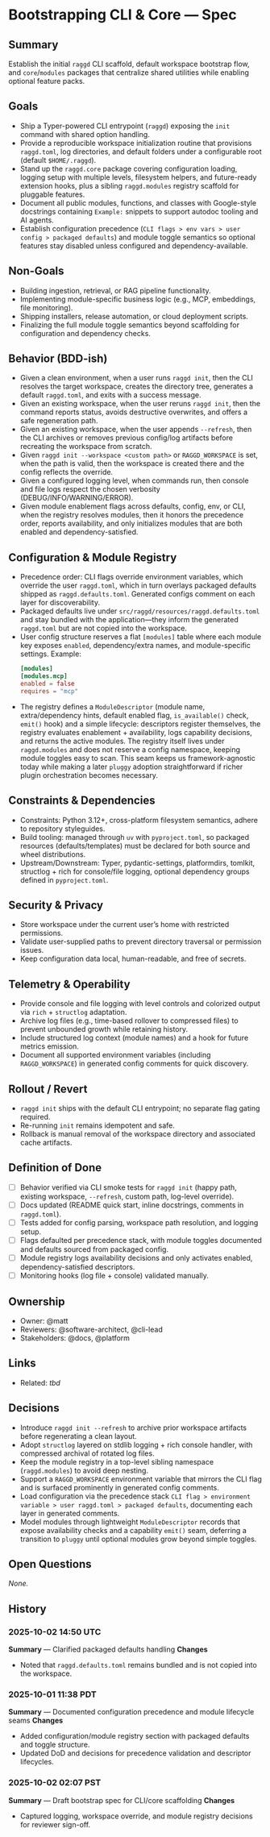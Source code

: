 # Bootstrapping CLI & Core — Spec

## Summary
Establish the initial `raggd` CLI scaffold, default workspace bootstrap flow, and `core`/`modules` packages that centralize shared utilities while enabling optional feature packs.

## Goals
- Ship a Typer-powered CLI entrypoint (`raggd`) exposing the `init` command with shared option handling.
- Provide a reproducible workspace initialization routine that provisions `raggd.toml`, log directories, and default folders under a configurable root (default `$HOME/.raggd`).
- Stand up the `raggd.core` package covering configuration loading, logging setup with multiple levels, filesystem helpers, and future-ready extension hooks, plus a sibling `raggd.modules` registry scaffold for pluggable features.
- Document all public modules, functions, and classes with Google-style docstrings containing `Example:` snippets to support autodoc tooling and AI agents.
- Establish configuration precedence (`CLI flags > env vars > user config > packaged defaults`) and module toggle semantics so optional features stay disabled unless configured and dependency-available.

## Non-Goals
- Building ingestion, retrieval, or RAG pipeline functionality.
- Implementing module-specific business logic (e.g., MCP, embeddings, file monitoring).
- Shipping installers, release automation, or cloud deployment scripts.
- Finalizing the full module toggle semantics beyond scaffolding for configuration and dependency checks.

## Behavior (BDD-ish)
- Given a clean environment, when a user runs `raggd init`, then the CLI resolves the target workspace, creates the directory tree, generates a default `raggd.toml`, and exits with a success message.
- Given an existing workspace, when the user reruns `raggd init`, then the command reports status, avoids destructive overwrites, and offers a safe regeneration path.
- Given an existing workspace, when the user appends `--refresh`, then the CLI archives or removes previous config/log artifacts before recreating the workspace from scratch.
- Given `raggd init --workspace <custom path>` or `RAGGD_WORKSPACE` is set, when the path is valid, then the workspace is created there and the config reflects the override.
- Given a configured logging level, when commands run, then console and file logs respect the chosen verbosity (DEBUG/INFO/WARNING/ERROR).
- Given module enablement flags across defaults, config, env, or CLI, when the registry resolves modules, then it honors the precedence order, reports availability, and only initializes modules that are both enabled and dependency-satisfied.

## Configuration & Module Registry
- Precedence order: CLI flags override environment variables, which override the user `raggd.toml`, which in turn overlays packaged defaults shipped as `raggd.defaults.toml`. Generated configs comment on each layer for discoverability.
- Packaged defaults live under `src/raggd/resources/raggd.defaults.toml` and stay bundled with the application—they inform the generated `raggd.toml` but are not copied into the workspace.
- User config structure reserves a flat `[modules]` table where each module key exposes `enabled`, dependency/extra names, and module-specific settings. Example:
  ```toml
  [modules]
  [modules.mcp]
  enabled = false
  requires = "mcp"
  ```
- The registry defines a `ModuleDescriptor` (module name, extra/dependency hints, default enabled flag, `is_available()` check, `emit()` hook) and a simple lifecycle: descriptors register themselves, the registry evaluates enablement + availability, logs capability decisions, and returns the active modules. The registry itself lives under `raggd.modules` and does not reserve a config namespace, keeping module toggles easy to scan. This seam keeps us framework-agnostic today while making a later `pluggy` adoption straightforward if richer plugin orchestration becomes necessary.

## Constraints & Dependencies
- Constraints: Python 3.12+, cross-platform filesystem semantics, adhere to repository styleguides.
- Build tooling: managed through `uv` with `pyproject.toml`, so packaged resources (defaults/templates) must be declared for both source and wheel distributions.
- Upstream/Downstream: Typer, pydantic-settings, platformdirs, tomlkit, structlog + rich for console/file logging, optional dependency groups defined in `pyproject.toml`.

## Security & Privacy
- Store workspace under the current user’s home with restricted permissions.
- Validate user-supplied paths to prevent directory traversal or permission issues.
- Keep configuration data local, human-readable, and free of secrets.

## Telemetry & Operability
- Provide console and file logging with level controls and colorized output via `rich` + `structlog` adaptation.
- Archive log files (e.g., time-based rollover to compressed files) to prevent unbounded growth while retaining history.
- Include structured log context (module names) and a hook for future metrics emission.
- Document all supported environment variables (including `RAGGD_WORKSPACE`) in generated config comments for quick discovery.

## Rollout / Revert
- `raggd init` ships with the default CLI entrypoint; no separate flag gating required.
- Re-running `init` remains idempotent and safe.
- Rollback is manual removal of the workspace directory and associated cache artifacts.

## Definition of Done
- [ ] Behavior verified via CLI smoke tests for `raggd init` (happy path, existing workspace, `--refresh`, custom path, log-level override).
- [ ] Docs updated (README quick start, inline docstrings, comments in `raggd.toml`).
- [ ] Tests added for config parsing, workspace path resolution, and logging setup.
- [ ] Flags defaulted per precedence stack, with module toggles documented and defaults sourced from packaged config.
- [ ] Module registry logs availability decisions and only activates enabled, dependency-satisfied descriptors.
- [ ] Monitoring hooks (log file + console) validated manually.

## Ownership
- Owner: @matt
- Reviewers: @software-architect, @cli-lead
- Stakeholders: @docs, @platform

## Links
- Related: _tbd_

## Decisions
- Introduce `raggd init --refresh` to archive prior workspace artifacts before regenerating a clean layout.
- Adopt `structlog` layered on stdlib logging + rich console handler, with compressed archival of rotated log files.
- Keep the module registry in a top-level sibling namespace (`raggd.modules`) to avoid deep nesting.
- Support a `RAGGD_WORKSPACE` environment variable that mirrors the CLI flag and is surfaced prominently in generated config comments.
- Load configuration via the precedence stack `CLI flag > environment variable > user raggd.toml > packaged defaults`, documenting each layer in generated comments.
- Model modules through lightweight `ModuleDescriptor` records that expose availability checks and a capability `emit()` seam, deferring a transition to `pluggy` until optional modules grow beyond simple toggles.

## Open Questions
_None._

## History
### 2025-10-02 14:50 UTC
**Summary** — Clarified packaged defaults handling
**Changes**
- Noted that `raggd.defaults.toml` remains bundled and is not copied into the workspace.

### 2025-10-01 11:38 PDT
**Summary** — Documented configuration precedence and module lifecycle seams
**Changes**
- Added configuration/module registry section with packaged defaults and toggle structure.
- Updated DoD and decisions for precedence validation and descriptor lifecycles.

### 2025-10-02 02:07 PST
**Summary** — Draft bootstrap spec for CLI/core scaffolding
**Changes**
- Captured logging, workspace override, and module registry decisions for reviewer sign-off.
